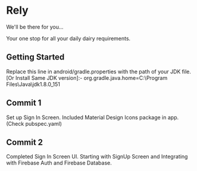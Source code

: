 # Rely

We'll be there for you...

Your one stop for all your daily dairy requirements.

## Getting Started

Replace this line in android/gradle.properties with the path of your JDK file. [Or Install Same JDK version]:- 
org.gradle.java.home=C:\\Program Files\\Java\\jdk1.8.0_151

## Commit 1
Set up Sign In Screen.
Included Material Design Icons package in app. (Check pubspec.yaml)

## Commit 2
Completed Sign In Screen UI.
Starting with SignUp Screen and Integrating with Firebase Auth and Firebase Database.